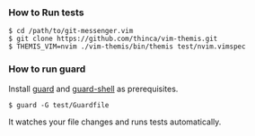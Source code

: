 ### How to Run tests

```
$ cd /path/to/git-messenger.vim
$ git clone https://github.com/thinca/vim-themis.git
$ THEMIS_VIM=nvim ./vim-themis/bin/themis test/nvim.vimspec
```

### How to run guard

Install [guard][] and [guard-shell][] as prerequisites.

```
$ guard -G test/Guardfile
```

It watches your file changes and runs tests automatically.

[guard]: https://github.com/guard/guard
[guard-shell]: https://github.com/guard/guard-shell
